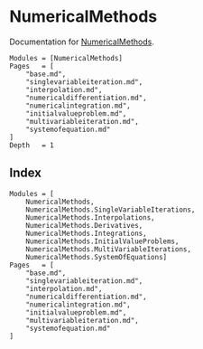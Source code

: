 # NumericalMethods
Documentation for [NumericalMethods](https://github.com/jmanthony3/NumericalMethods.jl).

```@contents
Modules = [NumericalMethods]
Pages   = [
    "base.md",
    "singlevariableiteration.md",
    "interpolation.md",
    "numericaldifferentiation.md",
    "numericalintegration.md",
    "initialvalueproblem.md",
    "multivariableiteration.md",
    "systemofequation.md"
]
Depth   = 1
```

## Index
```@index
Modules = [
    NumericalMethods,
    NumericalMethods.SingleVariableIterations,
    NumericalMethods.Interpolations,
    NumericalMethods.Derivatives,
    NumericalMethods.Integrations,
    NumericalMethods.InitialValueProblems,
    NumericalMethods.MultiVariableIterations,
    NumericalMethods.SystemOfEquations]
Pages   = [
    "base.md",
    "singlevariableiteration.md",
    "interpolation.md",
    "numericaldifferentiation.md",
    "numericalintegration.md",
    "initialvalueproblem.md",
    "multivariableiteration.md",
    "systemofequation.md"
]
```
